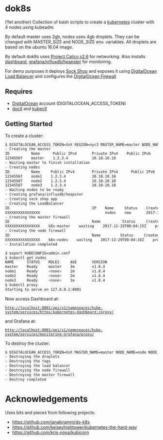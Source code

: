# dok8s

(Yet another) Collection of bash scripts to create a [kubernetes](https://kubernetes.io/) cluster with 4 nodes using kubeadm.

By default master uses 2gb, nodes uses 4gb droplets. They can be changed with MASTER_SIZE and NODE_SIZE env. variables. All droplets are based on the ubuntu 16.04 image.

By default dok8s uses [Project Calico v2.6](https://www.projectcalico.org/) for networking. Also installs [dashboard](https://github.com/kubernetes/dashboard/), [grafana/influxdb/heapster](https://github.com/kubernetes/heapster/) for monitoring.

For demo purposes it deploys [Sock Shop](https://github.com/microservices-demo/microservices-demo) and exposes it using [DigitalOcean Load Balancer](https://www.digitalocean.com/products/load-balancer/) and configures the [DigitalOcean Firewall](https://www.digitalocean.com/products/cloud-firewalls/)

## Requires

- [DigitalOcean](https://www.digitalocean.com/) account (DIGITALOCEAN_ACCESS_TOKEN)
- [doctl](https://github.com/digitalocean/doctl) and [kubectl](https://kubernetes.io/docs/tasks/tools/install-kubectl/)

## Getting Started

To create a cluster:

```sh
$ DIGITALOCEAN_ACCESS_TOKEN=XxX REGION=nyc3 MASTER_NAME=master NODE_NAME=node NODE_COUNT=3 ./dok8s-create
- Creating the master
ID          Name      Public IPv4       Private IPv4    Public IPv6    Memory    VCPUs    Disk    Region    Image                 Status    Tags    Features              Volumes
12345567    master    1.2.3.4           10.10.10.10                    2048      2        40      nyc3      Ubuntu 16.04.3 x64    active            private_networking
- Waiting master to finish installation
- Creating nodes
ID          Name     Public IPv4        Private IPv4      Public IPv6    Memory    VCPUs    Disk    Region    Image                 Status    Tags    Features              Volumes
12345567    node1    1.2.3.4            10.10.10.10                      4096      2        40      nyc3      Ubuntu 16.04.3 x64    active            private_networking
12345567    node2    1.2.3.4            10.10.10.10                      4096      2        40      nyc3      Ubuntu 16.04.3 x64    active            private_networking
12345567    node3    1.2.3.4            10.10.10.10                      4096      2        40      nyc3      Ubuntu 16.04.3 x64    active            private_networking
- Waiting nodes to be ready
- Creating grafana/influxdb/heapster
- Creating sock shop app
- Creating the LoadBalancer
ID                                      IP    Name     Status    Created At              Algorithm      Region    Tag         Droplet IDs                   SSL      Sticky Sessions                                Health Check                                                                                                                      Forwarding Rules
XXXXXXXXXXXXXXXX                              nodes    new       2017-11-27T06:04:53Z    round_robin    nyc3      k8s-node    12345567,12345567,12345567     false    type:none,cookie_name:,cookie_ttl_seconds:0    protocol:http,port:30001,path:/,check_interval_seconds:10,response_timeout_seconds:5,healthy_threshold:5,unhealthy_threshold:3    entry_protocol:tcp,entry_port:80,target_protocol:tcp,target_port:30001,certificate_id:,tls_passthrough:false
- Creating the master firewall
ID                                      Name          Status     Created At              Inbound Rules                                                                                                                                   Outbound Rules                                                                                                                                                  Droplet IDs    Tags          Pending Changes
XXXXXXXXXXXXXXXX    k8s-master    waiting    2017-12-29T00:04:15Z    protocol:tcp,ports:0,tag:k8s-node protocol:tcp,ports:22,address:0.0.0.0/0,address:::/0 protocol:tcp,ports:443,address:0.0.0.0/0,address:::/0    protocol:icmp,ports:0,address:0.0.0.0/0,address:::/0 protocol:tcp,ports:0,address:0.0.0.0/0,address:::/0 protocol:udp,ports:0,address:0.0.0.0/0,address:::/0                   k8s-master    droplet_id:12345567,removing:false,status:waiting
- Creating the node firewall
ID                                      Name         Status     Created At              Inbound Rules                                                                                                                                                                           Outbound Rules                                                                                                                                                  Droplet IDs    Tags        Pending Changes
XXXXXXXXXXXXXXXX    k8s-nodes    waiting    2017-12-29T00:04:16Z    protocol:tcp,ports:0,tag:k8s-master protocol:tcp,ports:22,address:0.0.0.0/0,address:::/0 protocol:tcp,ports:30001,address:0.0.0.0/0,address:::/0 protocol:udp,ports:0,tag:k8s-master    protocol:icmp,ports:0,address:0.0.0.0/0,address:::/0 protocol:tcp,ports:0,address:0.0.0.0/0,address:::/0 protocol:udp,ports:0,address:0.0.0.0/0,address:::/0                   k8s-node    droplet_id:12345567,removing:false,status:waiting droplet_id:12345567,removing:false,status:waiting droplet_id:,12345567,removing:false,status:waiting
- Installation completed

$ export KUBECONFIG=admin.conf
$ kubectl get nodes
NAME      STATUS    ROLES     AGE       VERSION
master    Ready     master    3m        v1.8.4
node1     Ready     <none>    2m        v1.8.4
node2     Ready     <none>    2m        v1.8.4
node3     Ready     <none>    1m        v1.8.4
$ kubectl proxy
Starting to serve on 127.0.0.1:8001
```

Now access Dashboard at:

[`http://localhost:8001/api/v1/namespaces/kube-system/services/https:kubernetes-dashboard:/proxy/`](http://localhost:8001/api/v1/namespaces/kube-system/services/https:kubernetes-dashboard:/proxy/)

and Grafana at:

[`http://localhost:8001/api/v1/namespaces/kube-system/services/monitoring-grafana/proxy/`](http://localhost:8001/api/v1/namespaces/kube-system/services/monitoring-grafana/proxy/)

To destroy the cluster:

```sh
$ DIGITALOCEAN_ACCESS_TOKEN=XxX MASTER_NAME=master NODE_NAME=node NODE_COUNT=3 ./dok8s-destroy
- Destroying the droplets
- Destroying the tags
- Destroying the load balancer
- Destroying the node firewall
- Destroying the master firewall
- Destroy completed
```

# Acknowledgements

Uses bits and pieces from following projects:

- https://github.com/janakiramm/do-k8s
- https://github.com/kelseyhightower/kubernetes-the-hard-way
- https://github.com/kris-nova/kubicorn
